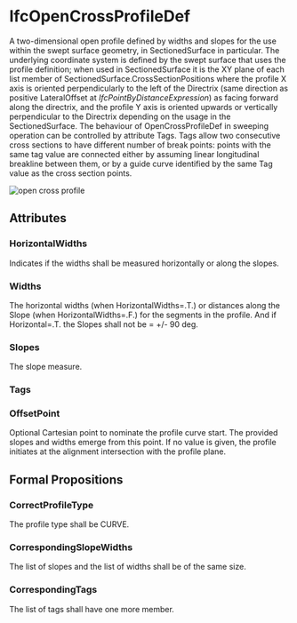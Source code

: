 # IfcOpenCrossProfileDef

A two-dimensional open profile defined by widths and slopes for the use within the swept surface geometry, in SectionedSurface in particular. The underlying coordinate system is defined by the swept surface that uses the profile definition; when used in SectionedSurface it is the XY plane of each list member of SectionedSurface.CrossSectionPositions where the profile X axis is oriented perpendicularly to the left of the Directrix (same direction as positive LateralOffset at _IfcPointByDistanceExpression_) as facing forward along the directrix, and the profile Y axis is oriented upwards or vertically perpendicular to the Directrix depending on the usage in the SectionedSurface.<!-- end of definition -->
The behaviour of OpenCrossProfileDef in sweeping operation can be controlled by attribute Tags. Tags allow two consecutive cross sections to have different number of break points: points with the same tag value are connected either by assuming linear longitudinal breakline between them, or by a guide curve identified by the same Tag value as the cross section points.

![open cross profile](../../../../figures/IfcOpenCrossProfileDef.png "Figure 1 — Open cross profile")

## Attributes

### HorizontalWidths
Indicates if the widths shall be measured horizontally or along the slopes.

### Widths
The horizontal widths (when HorizontalWidths=.T.) or distances along the Slope (when HorizontalWidths=.F.) for the segments in the profile. And if Horizontal=.T. the Slopes shall not be = +/- 90 deg.

### Slopes
The slope measure.

### Tags

### OffsetPoint
Optional Cartesian point to nominate the profile curve start. The provided slopes and widths emerge from this point. If no value is given, the profile initiates at the alignment intersection with the profile plane.

## Formal Propositions

### CorrectProfileType

The profile type shall be CURVE.

### CorrespondingSlopeWidths

The list of slopes and the list of widths shall be of the same size.

### CorrespondingTags

The list of tags shall have one more member.
